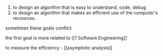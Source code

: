 1) to design an algorithm that is easy to understand, code, debug
2) to design an algorithm that makes an efficient use of the computer's recources.

sometimes these goals conflict.

the first goal is more related to [[1 Software Engineering]]

to measure the efficiency - [[asymptotic analysis]]
